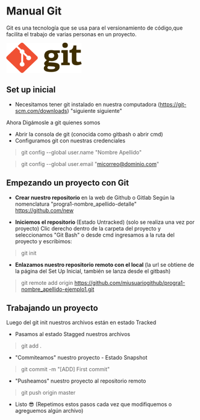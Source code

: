 <h1>Manual Git</h1>
Git es una tecnología que se usa para el versionamiento de código,que facilita el trabajo de varias personas en un proyecto.

 <img src="/img/git-logo.png" alt="logo" width="200"
         height="80">

<h2>Set up inicial</h2>

* Necesitamos tener git instalado en nuestra computadora (https://git-scm.com/downloads) "siguiente siguiente"

Ahora Digámosle a git quienes somos 
- Abrir la consola de git (conocida como gitbash o abrir cmd)
- Configuramos git con nuestras credenciales
> git config --global user.name "Nombre Apellido"

> git config --global user.email "micorreo@dominio.com"



<h2>Empezando un proyecto con Git</h2>

* <b>Crear nuestro repositorio </b>  en la web de Github o Gitlab
Según la nomenclatura "progra1-nombre_apellido-detalle"
https://github.com/new

* <b>Iniciemos el repositorio </b> (Estado Untracked) (solo se realiza una vez por proyecto) Clic derecho dentro de la carpeta del proyecto y seleccionamos "Git Bash" o desde cmd ingresamos a la ruta del proyecto y escribimos:</p>

> git init

* <b>Enlazamos nuestro repositorio remoto con el local </b> (la url se obtiene de la página del Set Up Inicial, también se lanza desde el gitbash) 

> git remote add origin https://github.com/miusuariogithub/progra1-nombre_apellido-ejemplo1.git



<h2>Trabajando un proyecto</h2>
Luego del git init nuestros archivos están en estado Tracked

- Pasamos al estado Stagged nuestros archivos
> git add .

- "Commiteamos" nuestro proyecto - Estado Snapshot
> git commit -m "[ADD] First commit"

- "Pusheamos" nuestro proyecto al repositorio remoto
> git push origin master

- Listo 😎 (Repetimos estos pasos cada vez que modifiquemos o agreguemos algún archivo)




